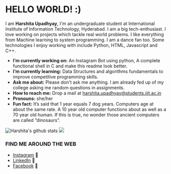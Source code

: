 # HELLO WORLD! :)

I am **Harshita Upadhyay**, I'm an undergraduate student at International Institute of Information Technology, Hyderabad. I am a big tech-enthusiast. I love working on projects which tackle real world problems. I like everything from Machine learning to system programming. I am a dance fan too. Some technologies I enjoy working with include Python, HTML, Javascript and C++.

* **I’m currently working on:** An Instagram Bot using python, A complete functional shell in C and make this readme look better.
*  **I’m currently learning:** Data Structures and algorithms fundamentals to improve competitive programming skills.
*  **Ask me about:** Please don't ask me anything. I am already fed up of my college asking me random questions in assignments.
*  **How to reach me:** Drop a mail at harshita.upadhyay@students.iiit.ac.in
*  **Pronouns:** she/her
*  **Fun fact:** It’s said that 1 year equals 7 dog years. Computers age at about the same rate. A 10 year old computer functions about as well as a 70 year old human. If this is true, no wonder those ancient computers are called “dinosaurs”.

![Harshita's github stats](https://github-readme-stats.vercel.app/api?username=harshita130602&count_private=true&show_icons=true&theme=merko)
![](https://komarev.com/ghpvc/?username=harshita130602)

### FIND ME AROUND THE WEB
* [Instagram](https://www.instagram.com/harshita_upadhyay_/) :round_pushpin:
* [LinkedIn](https://www.linkedin.com/in/harshita-upadhyay-19b4471a2/) :briefcase:
* [Facebook](https://www.facebook.com/profile.php?id=100007446736041) :busts_in_silhouette:
